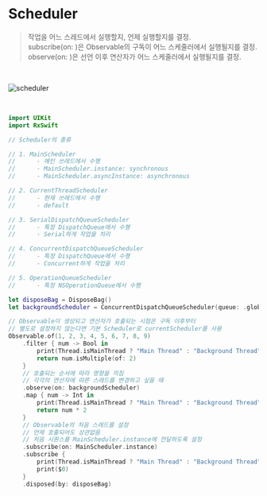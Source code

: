 Scheduler
=========

> 작업을 어느 스레드에서 실행할지, 언제 실행할지를 결정.  
> subscribe(on: )은 Observable의 구독이 어느 스케줄러에서 실행될지를 결정.  
> observe(on: )은 선언 이후 연산자가 어느 스케줄러에서 실행될지를 결정.  

&nbsp;

![scheduler](https://github.com/user-attachments/assets/db5acfbe-9e4a-4e19-979f-fd560385c7c6)

&nbsp;

```swift
import UIKit
import RxSwift

// Scheduler의 종류

// 1. MainScheduler
//      - 메인 쓰레드에서 수행
//      - MainScheduler.instance: synchronous
//      - MainScheduler.asyncInstance: asynchronous

// 2. CurrentThreadScheduler
//      - 현재 쓰레드에서 수행
//      - default

// 3. SerialDispatchQueueScheduler
//      - 특정 DispatchQueue에서 수행
//      - Serial하게 작업을 처리

// 4. ConcurrentDispatchQueueScheduler
//      - 특정 DispatchQueue에서 수행
//      - Concurrent하게 작업을 처리

// 5. OperationQueueScheduler
//      - 특정 NSOperationQueue에서 수행

let disposeBag = DisposeBag()
let backgroundScheduler = ConcurrentDispatchQueueScheduler(queue: .global())

// Observable이 생성되고 연산자가 호출되는 시점은 구독 이후부터
// 별도로 설정하지 않는다면 기본 Scheduler로 currentScheduler를 사용
Observable.of(1, 2, 3, 4, 5, 6, 7, 8, 9)
    .filter { num -> Bool in
        print(Thread.isMainThread ? "Main Thread" : "Background Thread", ">> filter")
        return num.isMultiple(of: 2)
    }
    // 호출되는 순서에 따라 영향을 끼침
    // 각각의 연산자에 따른 스레드를 변경하고 싶을 때
    .observe(on: backgroundScheduler)
    .map { num -> Int in
        print(Thread.isMainThread ? "Main Thread" : "Background Thread", ">> map")
        return num * 2
    }
    // Observable의 처음 스레드를 설정
    // 언제 호출되어도 상관없음
    // 처음 시퀀스를 MainScheduler.instance에 전달하도록 설정
    .subscribe(on: MainScheduler.instance)
    .subscribe {
        print(Thread.isMainThread ? "Main Thread" : "Background Thread", ">> sub")
        print($0)
    }
    .disposed(by: disposeBag)
```
